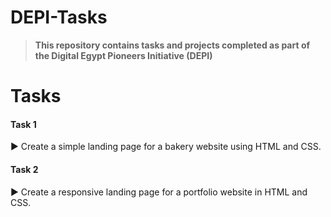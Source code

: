 # DEPI-Tasks

> **This repository contains tasks and projects completed as part of the Digital Egypt Pioneers Initiative (DEPI)**


# Tasks

#### **Task 1**

▶ Create a simple landing page for a bakery website using HTML and CSS.

#### **Task 2**

▶ Create a responsive landing page for a portfolio website in HTML and CSS.
